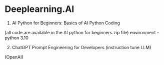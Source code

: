 # Deeplearning.AI

1. AI Python for Beginners: Basics of AI Python Coding

  (all code are available in the AI python for beginners.zip file)
  environment - python 3.10

2. ChatGPT Prompt Engineering for Developers (instruction tune LLM)

  (OpenAI)
